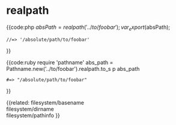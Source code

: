 # realpath

{{code:php
    $absPath = realpath('../to/foobar');
    var_export($absPath);

    //=> '/absolute/path/to/foobar'
}}

{{code:ruby
    require 'pathname'
    abs_path = Pathname.new('../to/foobar').realpath.to_s
    p abs_path

    #=> "/absolute/path/to/foobar"
}}


{{related:
    filesystem/basename       
    filesystem/dirname        
    filesystem/pathinfo
}}
